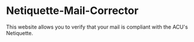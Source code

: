 # Netiquette-Mail-Corrector
This website allows you to verify that your mail is compliant with the ACU's Netiquette.
